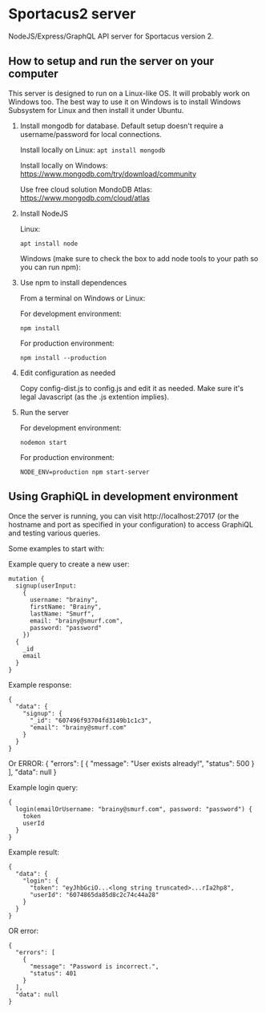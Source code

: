 # Sportacus2 server
NodeJS/Express/GraphQL API server for Sportacus version 2.

## How to setup and run the server on your computer
This server is designed to run on a Linux-like OS. It will probably work on Windows too. The best way to use it on Windows is to install Windows Subsystem for Linux and then install it under Ubuntu.

1. Install mongodb for database. Default setup doesn't require a username/password for local connections.
  
    Install locally on Linux:
    `apt install mongodb`
  
    Install locally on Windows:
    https://www.mongodb.com/try/download/community
	
	  Use free cloud solution MondoDB Atlas:
    https://www.mongodb.com/cloud/atlas

2. Install NodeJS
  
    Linux:
    
    `apt install node`
	
	  Windows (make sure to check the box to add node tools to your path so you can run npm):

3. Use npm to install dependences
    
    From a terminal on Windows or Linux:
	
    For development environment:
    
    `npm install`
	
    For production environment:
    
    `npm install --production`

4. Edit configuration as needed
    
    Copy config-dist.js to config.js and edit it as needed. Make sure it's legal Javascript (as the .js extention implies).

5. Run the server
    
    For development environment:
    
    `nodemon start`

	  For production environment:
    
    `NODE_ENV=production npm start-server`

## Using GraphiQL in development environment
Once the server is running, you can visit http://localhost:27017 (or the hostname and port as specified in your configuration) to access GraphiQL and testing various queries.

Some examples to start with:

Example query to create a new user:

    mutation {
      signup(userInput:
        {
          username: "brainy",
          firstName: "Brainy",
          lastName: "Smurf",
          email: "brainy@smurf.com",
          password: "password"
        })
      {
        _id
        email
      }
    }

Example response:

    {
      "data": {
        "signup": {
          "_id": "607496f93704fd3149b1c1c3",
          "email": "brainy@smurf.com"
        }
      }
    }

Or ERROR:
    {
      "errors": [
        {
          "message": "User exists already!",
          "status": 500
        }
      ],
      "data": null
    }
  
Example login query:

    {
      login(emailOrUsername: "brainy@smurf.com", password: "password") {
        token
        userId
      }
    }

Example result:

    {
      "data": {
        "login": {
          "token": "eyJhbGciO...<long string truncated>...rIa2hp8",
          "userId": "6074865da85d8c2c74c44a28"
        }
      }
    }

OR error:

    {
      "errors": [
        {
          "message": "Password is incorrect.",
          "status": 401
        }
      ],
      "data": null
    }

